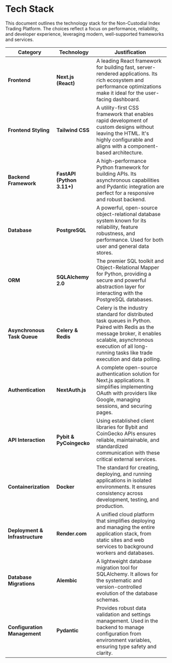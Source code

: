 # Tech Stack

This document outlines the technology stack for the Non-Custodial Index Trading Platform. The choices reflect a focus on performance, reliability, and developer experience, leveraging modern, well-supported frameworks and services.

| Category                      | Technology                | Justification                                                                                                                                                             |
| ----------------------------- | ------------------------- | ------------------------------------------------------------------------------------------------------------------------------------------------------------------------- |
| **Frontend**                  | **Next.js (React)**       | A leading React framework for building fast, server-rendered applications. Its rich ecosystem and performance optimizations make it ideal for the user-facing dashboard.      |
| **Frontend Styling**          | **Tailwind CSS**          | A utility-first CSS framework that enables rapid development of custom designs without leaving the HTML. It's highly configurable and aligns with a component-based architecture. |
| **Backend Framework**         | **FastAPI (Python 3.11+)**| A high-performance Python framework for building APIs. Its asynchronous capabilities and Pydantic integration are perfect for a responsive and robust backend.             |
| **Database**                  | **PostgreSQL**            | A powerful, open-source object-relational database system known for its reliability, feature robustness, and performance. Used for both user and general data stores.      |
| **ORM**                       | **SQLAlchemy 2.0**        | The premier SQL toolkit and Object-Relational Mapper for Python, providing a secure and powerful abstraction layer for interacting with the PostgreSQL databases.             |
| **Asynchronous Task Queue**   | **Celery & Redis**        | Celery is the industry standard for distributed task queues in Python. Paired with Redis as the message broker, it enables scalable, asynchronous execution of all long-running tasks like trade execution and data polling. |
| **Authentication**            | **NextAuth.js**           | A complete open-source authentication solution for Next.js applications. It simplifies implementing OAuth with providers like Google, managing sessions, and securing pages.   |
| **API Interaction**           | **Pybit & PyCoingecko**   | Using established client libraries for Bybit and CoinGecko APIs ensures reliable, maintainable, and standardized communication with these critical external services.           |
| **Containerization**          | **Docker**                | The standard for creating, deploying, and running applications in isolated environments. It ensures consistency across development, testing, and production.                |
| **Deployment & Infrastructure** | **Render.com**            | A unified cloud platform that simplifies deploying and managing the entire application stack, from static sites and web services to background workers and databases.         |
| **Database Migrations**       | **Alembic**               | A lightweight database migration tool for SQLAlchemy. It allows for the systematic and version-controlled evolution of the database schemas.                               |
| **Configuration Management**  | **Pydantic**              | Provides robust data validation and settings management. Used in the backend to manage configuration from environment variables, ensuring type safety and clarity.             | 